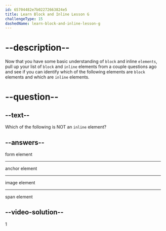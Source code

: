 ```yaml
---
id: 65704482e7b02272663824e5
title: Learn Block and Inline Lesson G
challengeType: 15
dashedName: learn-block-and-inline-lesson-g
---
```

# --description--

Now that you have some basic understanding of `block` and inline `elements`, pull up your list of `block` and `inline` elements from a couple questions ago and see if you can identify which of the following elements are `block` elements and which are `inline` elements.

# --question--    

## --text--

Which of the following is NOT an `inline` element?

## --answers--

form element

---

anchor element

---

image element

---

span element

## --video-solution--

1

